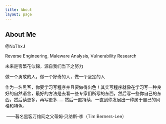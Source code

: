 ```yaml
---
title: About
layout: page
---
```



<h2>About Me</h2>

<p>@NoThxJ</p>



<p>Reverse Engineering,  Maleware Analysis,  Vulnerability Research</p>







<p>未来是否繁花似锦，源自我们当下之努力</p>

<p>做一个勇敢的人，做一个好奇的人，做一个坚定的人</p>





<p>
    作为一名黑客，你要学习写程序并且要做得出色！其实写程序就像在学习写一种良好的自然语言，最好的方法是去看一些专家们所写的东西，然后写一些你自己的东西，然后读更多，再写更多……然后一直持续，一直到你发展出一种属于自己的风格和特色。

​																	——著名黑客万维网之父蒂姆·贝纳斯-李（Tim Berners-Lee）


</p>









